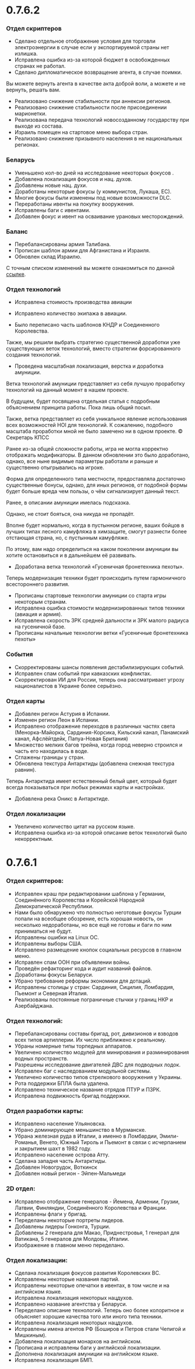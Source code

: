 
# 0.7.6.2

### Отдел скриптеров
 - Сделано отдельное отображение условия для торговли электроэнергии в случае если у экспортируемой страны нет излишка.
 - Исправлена ошибка из-за которой бюджет в освобожденных странах не работал.
 - Сделано дипломатическое возвращение агента, в случае поимки.

Вы можете вернуть агента в качестве акта доброй воли, а можете и не вернуть, решать вам.

 - Реализовано снижение стабильности при аннексии регионов.
 - Реализовано снижение стабильности после присоединении марионетки.
 - Реализована передача технологий новосозданному государству при выходе из состава.
 - Израиль помещен на стартовое меню выбора стран.
 - Реализовано снижение призывного населения в не национальных регионах.

### Беларусь
 - Уменьшено кол-во дней на исследование некоторых фокусов .
 - Добавлена локализация фокусов и нац. духов.
 - Добавлены новые нац. духи.
 - Доработаны некоторые фокусы (у коммунистов, Лукаша, ЕС).
 - Многие фокусы были изменены под новые возможности DLC.
 - Переработаны ивенты на покупку вооружения.
 - Исправлены баги с ивентами.
 - Добавлен фокус и ивент на осваивание урановых месторождений.

### Баланс
 - Перебалансированы армия Талибана.
 - Прописан шаблон армии для Афганистана и Израиля.
 - Обновлен склад Израилю.
 
С точным списком изменений вы можете ознакомиться по данной [ссылке](https://hastebin.ec-hoi-mod.site/ISR_update_store_0.7.6.2).

### Отдел технологий
 - Исправлена стоимость производства авиации

 - Исправлено количество экипажа в авиации.

 - Было переписано часть шаблонов КНДР и Соединенного Королевства.

Также, мы решили выбрать стратегию существенной доработки уже существующих веток технологий, вместо стратегии форсированного создания технологий.

 - Проведена масштабная локализация, верстка и доработка амуниции.

Ветка технологий амуниции представляет из себя лучшую проработку технологий на данный момент в нашем проекте.

В будущем, будет посвящена отдельная статья с подробным объяснением принципа работы. Пока лишь общий посыл.

Также, ветка представляет из себя уникальное явление использования всех возможностей HOI для технологий. К сожалению, подобного масштаба проработки мной не было замечено ни в одном проекте. © Секретарь КПСС

Ранее из-за общей сложности работы, игра не могла корректно отображать модификаторы. В данном обновлении это было доработано, однако, все ныне видимые параметры работали и раньше и существенно отыгрывались на игроке.

Форма для определенного типа местности, предоставляла достаточно существенные бонусы, однако, для иных регионов, от подобной формы будет больше вреда чем пользы, о чём сигнализирует данный текст.

Ранее, в описании амуниции имелась подсказка.

Однако, не стоит бояться, она никуда не пропадёт.

Вполне будет нормально, когда в пустынном регионе, ваших бойцов в лучших типах лесного камуфляжа в химзащите, смогут разнести более отстающая страна, но, с пустынным камуфляже.

По этому, вам надо определиться на каком поколении амуниции вы хотите остановиться и в дальнейшем её развивать.

 - Доработана ветка технологий «Гусеничная бронетехника пехоты».

Теперь модернизация техники будет происходить путем гармоничного всестороннего развития.

 - Прописаны стартовые технологии амуниции со старта игры некоторым странам.
 - Исправлена ошибка стоимости модернизированных типов техники (авиация и армия).
 - Исправлена скорость ЗРК средней дальности и ЗРК малого радиуса на гусеничной базе.
 - Прописаны начальные технологии ветки «Гусеничные бронетехника пехоты»

### События
 - Скорректированы шансы появления дестабилизирующих событий.
 - Исправлен спам событий при кавказских конфликтах.
 - Скорректирован ИИ для России, теперь она рассматривает угрозу националистов в Украине более серьёзно.

### Отдел карты
 - Добавлен регион Астурия в Испании.
 - Изменен регион Леон в Испании.
 - Исправлено отображение переходов в различных частях света (Менорка-Майорка, Сардиния-Корсика, Кильский канал, Панамский канал, Афслёйтдейк, Папуа-Новая Британия)
 - Множество мелких багов трейна, когда город неверно строился и часть его находилась в воде.
 - Сглажены границы у стран.
 - Обновлена текстура Антарктиды (добавлена снежная текстура равнин).

Теперь Антарктида имеет естественный белый цвет, который будет всегда показываться при любых режимах карты и настройках.

 - Добавлена река Оникс в Антарктиде.

### Отдел локализации
 - Увеличено количество цитат на русском языке.
 - Исправлена ошибка из-за которой описание веток технологий было некорректным.


# 0.7.6.1

### Отдел скриптеров:
 -  Исправлен краш при редактировании шаблона у Германии, Соединённого Королевства и Корейской Народной Демократической Республики.
 -  Нами было обнаружено что полностью неготовые фокусы Турции попали на всеобщее обозрение, есть хорошая новость, он несколько недоработаны, но все ещё не готовы и баги по ним приниматься не будут.
 -  Исправлены ошибки на Linux ОС.
 -  Исправлены выборы США.
 -  Исправлено размещение кнопок социальных ресурсов в главном меню.
 -  Исправлен спам ООН при объявлении войны.
 -  Проведён рефакторинг кода и аудит названий файлов.
 -  Доработаны фокусы Беларуси.
 -  Убрано требование реформы экономики для дотаций.
 -  Исправлены столицы у стран: Сардиния, Сицилия, Ломбардия, Пьемонт и Северная Италия.
 -  Реализованы постоянные пограничные стычки у границ НКР и Азербайджана.
             
### Отдел технологий:
 -  Перебалансированы составы бригад, рот, дивизионов и взводов всех типов артиллерии. Их число приближено к реальному.
 -  Убраны номерные типы торпедных аппаратов.
 -  Увеличено количество модулей для минирования и разминирования водных пространств.
 -  Разрешены исследование двигателей ДВС для подводных лодок.
 -  Исправлен баг с наследованием модульной системы.
 -  Увеличено количество типов стрелкового вооружения у Украины.
 -  Рота поддержки БПЛА была удалена.
 -  Исправлено техническое название отрядов ПТУР и ПЗРК.
 -  Исправлена подвижность бригад поддержки.

### Отдел разработки карты:
 -  Исправлено население Ульяновска.
 -  Убрано доминирующее меньшинство в Мурманске.
 -  Убрана железная руда в Италии, а именно в Ломбардии, Эмили-Романья, Венето, Южный Тироль и Пьемонт в связи с исчерпанием и закрытием шахт в 1982 году.
 -  Исправлено население острова Атту.
 -  Сделана западня часть Антарктиды.
 -  Добавлен Новогрудок, Воткинск
 -  Добавлен новый регион  -  Эйпен-Мальмеди

### 2D отдел:
 -  Исправлено отображение генералов  -  Йемена, Армении, Грузии, Латвии, Финляндии, Соединённого Королевства и Франции.
 -  Исправлены флаги у бригад.
 -  Переделаны некоторые портреты лидеров.
 -  Добавлены лидеры Гонконга, Турции.
 -  Добавлены 2 генерала для Макао, Приднестровья, 1 генерал для Ватикана, 5 генералов для Молдовы, Италии.
 -  Изображение в главном меню переделано.

### Отдел локализации:
 -  Сделана локализация фокусов развития Королевских ВС.
 -  Исправлены некоторые названия партий.
 -  Исправлены некоторые опечатки в ивентах, в том числе и на английском языке.
 -  Исправлена локализация некоторых нацдухов.
 -  Исправлено название агентства у Беларуси.
 -  Переделано описание технологий. Теперь оно более колоритное и объясняет хорошие качества того или иного типа техники.
 -  Исправлена локализация некоторых нацдухов.
 -  Исправлены имена агентов РФ (Боширов и Петров стали Чепигой и Мишкиным).
 -  Добавлена локализация монархов на английском.
 -  Прописана и исправлены баги у английской локализации.
 -  Дополнена локализация амуниции на английском языке.
 -  Исправлена локализация БМП.

